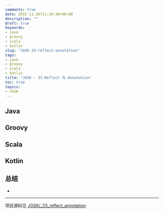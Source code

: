 ```yaml
---
comments: true
date: 2015-11-26T11:24:40+08:00
description: ""
draft: true
keywords:
- java
- groovy
- scala
- kotlin
slug: "JGSK-33-reflect-annotation"
tags:
- java
- groovy
- scala
- kotlin
title: "JGSK - 33.Reflect 与 Annotation"
toc: true
topics:
- JGSK
---
```


## Java


## Groovy


## Scala


## Kotlin


## 总结

- 

---

项目源码见 [JGSK/_33_reflect_annotation](https://github.com/SidneyXu/JGSK)
